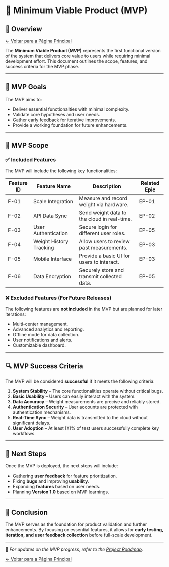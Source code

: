 # 🚀 Minimum Viable Product (MVP)

## 📖 Overview

[← Voltar para a Página Principal](../../index.md)

The **Minimum Viable Product (MVP)** represents the first functional version of the system that delivers core value to users while requiring minimal development effort. This document outlines the scope, features, and success criteria for the MVP phase.

---

## 🎯 **MVP Goals**

The MVP aims to:

- Deliver essential functionalities with minimal complexity.
- Validate core hypotheses and user needs.
- Gather early feedback for iterative improvements.
- Provide a working foundation for future enhancements.

---

## 📌 **MVP Scope**

### ✅ **Included Features**

The MVP will include the following key functionalities:

| Feature ID | Feature Name            | Description                                 | Related Epic |
| ---------- | ----------------------- | ------------------------------------------- | ------------ |
| F-01       | Scale Integration       | Measure and record weight via hardware.     | EP-01        |
| F-02       | API Data Sync           | Send weight data to the cloud in real-time. | EP-02        |
| F-03       | User Authentication     | Secure login for different user roles.      | EP-05        |
| F-04       | Weight History Tracking | Allow users to review past measurements.    | EP-03        |
| F-05       | Mobile Interface        | Provide a basic UI for users to interact.   | EP-03        |
| F-06       | Data Encryption         | Securely store and transmit collected data. | EP-05        |

### ❌ **Excluded Features** (For Future Releases)

The following features are **not included** in the MVP but are planned for later iterations:

- Multi-center management.
- Advanced analytics and reporting.
- Offline mode for data collection.
- User notifications and alerts.
- Customizable dashboard.

---

## 🔍 **MVP Success Criteria**

The MVP will be considered **successful** if it meets the following criteria:

1. **System Stability** – The core functionalities operate without critical bugs.
2. **Basic Usability** – Users can easily interact with the system.
3. **Data Accuracy** – Weight measurements are precise and reliably stored.
4. **Authentication Security** – User accounts are protected with authentication mechanisms.
5. **Real-Time Sync** – Weight data is transmitted to the cloud without significant delays.
6. **User Adoption** – At least [X]% of test users successfully complete key workflows.

---

## 🔄 **Next Steps**

Once the MVP is deployed, the next steps will include:

- Gathering **user feedback** for feature prioritization.
- Fixing **bugs** and improving **usability**.
- Expanding **features** based on user needs.
- Planning **Version 1.0** based on MVP learnings.

---

## 📌 **Conclusion**

The MVP serves as the foundation for product validation and further enhancements. By focusing on essential features, it allows for **early testing, iteration, and user feedback collection** before full-scale development.

---

📌 _For updates on the MVP progress, refer to the [Project Roadmap](../management/roadmap.md)._

[← Voltar para a Página Principal](../../index.md)
